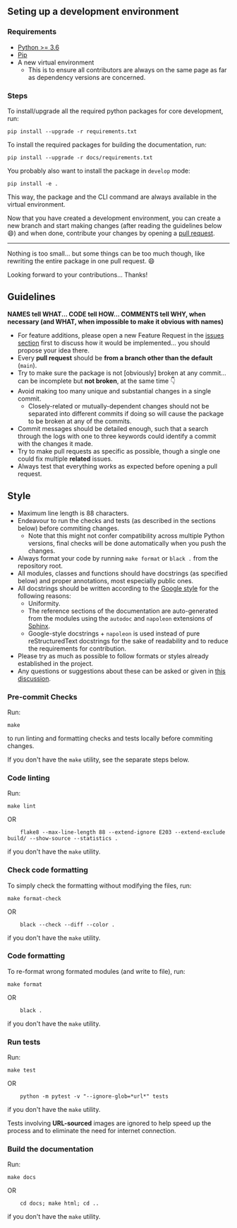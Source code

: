 ## Seting up a development environment

### Requirements
- [Python >= 3.6](https://www.python.org/)
- [Pip](https://pip.pypa.io/en/stable/installation/)
- A new virtual environment
  - This is to ensure all contributors are always on the same page as far as dependency versions are concerned.

### Steps
To install/upgrade all the required python packages for core development, run:

```shell
pip install --upgrade -r requirements.txt
```

To install the required packages for building the documentation, run:

```shell
pip install --upgrade -r docs/requirements.txt
```

You probably also want to install the package in `develop` mode:

```shell
pip install -e .
```
This way, the package and the CLI command are always available in the virtual environment.

Now that you have created a development environment, you can create a new branch and start making changes (after reading the guidelines below :smile:) and when done, contribute your changes by opening a [pull request](https://github.com/AnonymouX47/term-img/pulls).

* * *

Nothing is too small... but some things can be too much though, like rewriting the entire package in one pull request. :smile:

Looking forward to your contributions... Thanks!


## Guidelines
**NAMES tell WHAT... CODE tell HOW... COMMENTS tell WHY, when necessary (and WHAT, when impossible to make it obvious with names)**

- For feature additions, please open a new Feature Request in the [issues section](https://github.com/AnonymouX47/term-img/issues) first to discuss how it would be implemented... you should propose your idea there.
- Every **pull request** should be **from a branch other than the default** (`main`).
- Try to make sure the package is not [obviously] broken at any commit... can be incomplete but **not broken**, at the same time :point_down:
- Avoid making too many unique and substantial changes in a single commit.
  - Closely-related or mutually-dependent changes should not be separated into different commits if doing so will cause the package to be broken at any of the commits.
- Commit messages should be detailed enough, such that a search through the logs with one to three keywords could identify a commit with the changes it made.
- Try to make pull requests as specific as possible, though a single one could fix multiple **related** issues.
- Always test that everything works as expected before opening a pull request.


## Style
- Maximum line length is 88 characters.
- Endeavour to run the checks and tests (as described in the sections below) before commiting changes.
  - Note that this might not confer compatibility across multiple Python versions, final checks will be done automatically when you push the changes.
- Always format your code by running `make format` or `black .` from the repository root.
- All modules, classes and functions should have docstrings (as specified below) and proper annotations, most especially public ones.
- All docstrings should be written according to the [Google style](https://github.com/google/styleguide/blob/gh-pages/pyguide.md#38-comments-and-docstrings) for the following reasons:
  - Uniformity.
  - The reference sections of the documentation are auto-generated from the modules using the `autodoc` and `napoleon` extensions of [Sphinx](https://www.sphinx-doc.org/en/master/).
  - Google-style docstrings + `napoleon` is used instead of pure reStructuredText docstrings for the sake of readability and to reduce the requirements for contribution.
- Please try as much as possible to follow formats or styles already established in the project.
- Any questions or suggestions about these can be asked or given in [this discussion](https://github.com/AnonymouX47/term-img/discussions/6).


### Pre-commit Checks
Run:

```shell
make
```
to run linting and formatting checks and tests locally before commiting changes.

If you don't have the `make` utility, see the separate steps below.

### Code linting
Run:

```shell
make lint
```
OR

```shell
	flake8 --max-line-length 88 --extend-ignore E203 --extend-exclude build/ --show-source --statistics .
```
if you don't have the `make` utility.

### Check code formatting
To simply check the formatting without modifying the files, run:

```shell
make format-check
```
OR

```shell
	black --check --diff --color .
```
if you don't have the `make` utility.

### Code formatting
To re-format wrong formated modules (and write to file), run:

```shell
make format
```
OR

```shell
	black .
```
if you don't have the `make` utility.

### Run tests
Run:

```shell
make test
```
OR

```shell
	python -m pytest -v "--ignore-glob=*url*" tests
```
if you don't have the `make` utility.

Tests involving **URL-sourced** images are ignored to help speed up the process and to eliminate the need for internet connection.

### Build the documentation
Run:

```shell
make docs
```
OR

```shell
	cd docs; make html; cd ..
```
if you don't have the `make` utility.
